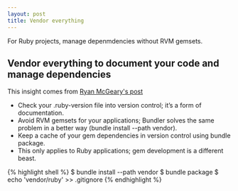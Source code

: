 ```yaml
---
layout: post
title: Vendor everything
---
```


<div class="message">
For Ruby projects, manage depenmdencies without RVM gemsets.
</div>

## Vendor everything to document your code and manage dependencies

This insight comes from 
[Ryan McGeary's post](http://ryan.mcgeary.org/2011/02/09/vendor-everything-still-applies/)

* Check your .ruby-version file into version control; it’s a form of documentation.
* Avoid RVM gemsets for your applications; Bundler solves the same problem in a better way (bundle install --path vendor).
* Keep a cache of your gem dependencies in version control using bundle package.
* This only applies to Ruby applications; gem development is a different beast.

{% highlight shell %}
$ bundle install --path vendor
$ bundle package
$ echo 'vendor/ruby' >> .gitignore
{% endhighlight %}
